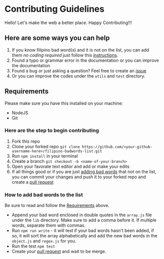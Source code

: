 # Contributing Guidelines

Hello!
Let's make the web a better place. Happy Contributing!!!

## Here are some ways you can help

1. If you know filipino bad word(s) and it is not on the list, you can add them _no coding required_ just follow this [instructions](https://github.com/jromest/filipino-badwords-list/blob/master/CONTRIBUTING.md#how-to-add-bad-words-to-the-list).
2. Found a typo or grammar error in the documentation or you can improve the documentation
3. Found a bug or just asking a question? Feel free to create an [issue](https://github.com/jromest/filipino-badwords-list/issues)
4. Or you can improve the codes under the `utils` and `test` directory.

## Requirements

Please make sure you have this installed on your machine:

- NodeJS
- Git

### Here are the step to begin contributing

1. Fork this repo
2. Clone your forked repo `git clone https://github.com/<your-github-username-here>/filipino-badwords-list.git`
3. Run `npm install` in your terminal
4. Create a branch `git checkout -b <name-of-your-branch>`
5. Open your favorate text editor and add or make your edits
6. If all things good or if you are just [adding bad words](https://github.com/jromest/filipino-badwords-list/blob/master/CONTRIBUTING.md#how-to-add-bad-words-to-the-list) that not on the list, you can commit your changes and push it to your forked repo and create a [pull request](https://github.com/jromest/filipino-badwords-list/pulls)

### How to add bad words to the list

Be sure to read and follow the [Requirements](https://github.com/jromest/filipino-badwords-list/blob/master/CONTRIBUTING.md#requirements) above.

- Append your bad word enclosed in double quotes in the `array.js` file under the `lib` directory. Make sure to add a comma before it. If multiple words, separate them with commas.
- Run `npm run write` - it will test if your bad words hasn't been added, if so, it will sort the array alphabetically and add the new bad words in the `object.js` and `regex.js` for you.
- Run the test `npm test`
- Create your [pull request](https://github.com/jromest/filipino-badwords-list/pulls) and wait to be merge.
